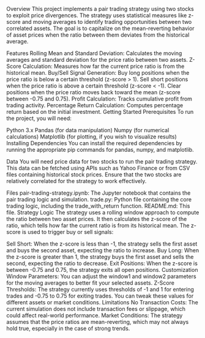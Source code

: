 Overview
This project implements a pair trading strategy using two stocks to exploit price divergences. The strategy uses statistical measures like z-score and moving averages to identify trading opportunities between two correlated assets. The goal is to capitalize on the mean-reverting behavior of asset prices when the ratio between them deviates from the historical average.

Features
Rolling Mean and Standard Deviation: Calculates the moving averages and standard deviation for the price ratio between two assets.
Z-Score Calculation: Measures how far the current price ratio is from the historical mean.
Buy/Sell Signal Generation:
Buy long positions when the price ratio is below a certain threshold (z-score > 1).
Sell short positions when the price ratio is above a certain threshold (z-score < -1).
Clear positions when the price ratio moves back toward the mean (z-score between -0.75 and 0.75).
Profit Calculation: Tracks cumulative profit from trading activity.
Percentage Return Calculation: Computes percentage return based on the initial investment.
Getting Started
Prerequisites
To run the project, you will need:

Python 3.x
Pandas (for data manipulation)
Numpy (for numerical calculations)
Matplotlib (for plotting, if you wish to visualize results)
Installing Dependencies
You can install the required dependencies by running the appropriate pip commands for pandas, numpy, and matplotlib.

Data
You will need price data for two stocks to run the pair trading strategy. This data can be fetched using APIs such as Yahoo Finance or from CSV files containing historical stock prices. Ensure that the two stocks are relatively correlated for the strategy to work effectively.

Files
pair-trading-strategy.ipynb: The Jupyter notebook that contains the pair trading logic and simulation.
trade.py: Python file containing the core trading logic, including the trade_with_return function.
README.md: This file.
Strategy Logic
The strategy uses a rolling window approach to compute the ratio between two asset prices. It then calculates the z-score of the ratio, which tells how far the current ratio is from its historical mean. The z-score is used to trigger buy or sell signals:

Sell Short: When the z-score is less than -1, the strategy sells the first asset and buys the second asset, expecting the ratio to increase.
Buy Long: When the z-score is greater than 1, the strategy buys the first asset and sells the second, expecting the ratio to decrease.
Exit Positions: When the z-score is between -0.75 and 0.75, the strategy exits all open positions.
Customization
Window Parameters: You can adjust the window1 and window2 parameters for the moving averages to better fit your selected assets.
Z-Score Thresholds: The strategy currently uses thresholds of -1 and 1 for entering trades and -0.75 to 0.75 for exiting trades. You can tweak these values for different assets or market conditions.
Limitations
No Transaction Costs: The current simulation does not include transaction fees or slippage, which could affect real-world performance.
Market Conditions: The strategy assumes that the price ratios are mean-reverting, which may not always hold true, especially in the case of strong trends.
